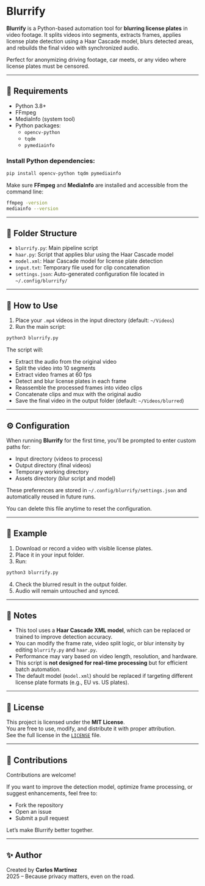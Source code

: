 # Blurrify

**Blurrify** is a Python-based automation tool for **blurring license plates** in video footage. It splits videos into segments, extracts frames, applies license plate detection using a Haar Cascade model, blurs detected areas, and rebuilds the final video with synchronized audio.

Perfect for anonymizing driving footage, car meets, or any video where license plates must be censored.

---

## 🔧 Requirements

- Python 3.8+
- FFmpeg
- MediaInfo (system tool)
- Python packages:
  - `opencv-python`
  - `tqdm`
  - `pymediainfo`

### Install Python dependencies:

```bash
pip install opencv-python tqdm pymediainfo
```

Make sure **FFmpeg** and **MediaInfo** are installed and accessible from the command line:

```bash
ffmpeg -version
mediainfo --version
```

---

## 📁 Folder Structure

- `blurrify.py`: Main pipeline script
- `haar.py`: Script that applies blur using the Haar Cascade model
- `model.xml`: Haar Cascade model for license plate detection
- `input.txt`: Temporary file used for clip concatenation
- `settings.json`: Auto-generated configuration file located in `~/.config/blurrify/`

---

## 🚀 How to Use

1. Place your `.mp4` videos in the input directory (default: `~/Videos`)
2. Run the main script:

```bash
python3 blurrify.py
```

The script will:
- Extract the audio from the original video
- Split the video into 10 segments
- Extract video frames at 60 fps
- Detect and blur license plates in each frame
- Reassemble the processed frames into video clips
- Concatenate clips and mux with the original audio
- Save the final video in the output folder (default: `~/Videos/blurred`)

---

## ⚙️ Configuration

When running **Blurrify** for the first time, you'll be prompted to enter custom paths for:

- Input directory (videos to process)
- Output directory (final videos)
- Temporary working directory
- Assets directory (blur script and model)

These preferences are stored in `~/.config/blurrify/settings.json` and automatically reused in future runs.

You can delete this file anytime to reset the configuration.

---

## 🧪 Example

1. Download or record a video with visible license plates.
2. Place it in your input folder.
3. Run:

```bash
python3 blurrify.py
```

4. Check the blurred result in the output folder.
5. Audio will remain untouched and synced.

---

## 🧠 Notes

- This tool uses a **Haar Cascade XML model**, which can be replaced or trained to improve detection accuracy.
- You can modify the frame rate, video split logic, or blur intensity by editing `blurrify.py` and `haar.py`.
- Performance may vary based on video length, resolution, and hardware.
- This script is **not designed for real-time processing** but for efficient batch automation.
- The default model (`model.xml`) should be replaced if targeting different license plate formats (e.g., EU vs. US plates).

---

## 📜 License

This project is licensed under the **MIT License**.  
You are free to use, modify, and distribute it with proper attribution.  
See the full license in the [`LICENSE`](LICENSE) file.

---

## 🙌 Contributions

Contributions are welcome!

If you want to improve the detection model, optimize frame processing, or suggest enhancements, feel free to:

- Fork the repository
- Open an issue
- Submit a pull request

Let’s make Blurrify better together.

---

## ✨ Author

Created by **Carlos Martínez**  
2025 – Because privacy matters, even on the road.
